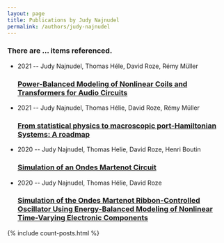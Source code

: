 ```yaml
---
layout: page
title: Publications by Judy Najnudel
permalink: /authors/judy-najnudel
---
```


<h3 id="number-posts">There are ... items referenced.</h3>
<ul class="post-list">
<li><span class='post-meta'>2021 -- Judy Najnudel, Thomas Héle, David Roze, Rémy Müller</span><h3><a class='post-link' href="{{ site.baseurl }}/power-balanced-modeling-of-nonlinear-coils-and-transformers-for-audio-circuits">Power-Balanced Modeling of Nonlinear Coils and Transformers for Audio Circuits</a></h3></li>
<li><span class='post-meta'>2021 -- Judy Najnudel, Thomas Hélie, David Roze, Rémy Müller</span><h3><a class='post-link' href="{{ site.baseurl }}/from-statistical-physics-to-macroscopic-port-hamiltonian-systems-a-roadmap">From statistical physics to macroscopic port-Hamiltonian Systems: A roadmap</a></h3></li>
<li><span class='post-meta'>2020 -- Judy Najnudel, Thomas Helie, David Roze, Henri Boutin</span><h3><a class='post-link' href="{{ site.baseurl }}/simulation-of-an-ondes-martenot-circuit">Simulation of an Ondes Martenot Circuit</a></h3></li>
<li><span class='post-meta'>2020 -- Judy Najnudel, Thomas Hélie, David Roze</span><h3><a class='post-link' href="{{ site.baseurl }}/simulation-of-the-ondes-martenot-ribbon-controlled-oscillator-using-energy-balanced-modeling-of-nonlinear-time-varying-electronic-components">Simulation of the Ondes Martenot Ribbon-Controlled Oscillator Using Energy-Balanced Modeling of Nonlinear Time-Varying Electronic Components</a></h3></li>

</ul>
{% include count-posts.html %}
